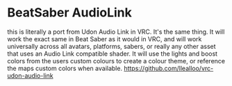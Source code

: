 # BeatSaber AudioLink
this is literally a port from Udon Audio Link in VRC.
It's the same thing.
It will work the exact same in Beat Saber as it would in VRC, and will work universally across all avatars, platforms, sabers, or really any other asset that uses an Audio Link compatible shader.
It will use the lights and boost colors from the users custom colours to create a colour theme, or reference the maps custom colors when available.
https://github.com/llealloo/vrc-udon-audio-link
